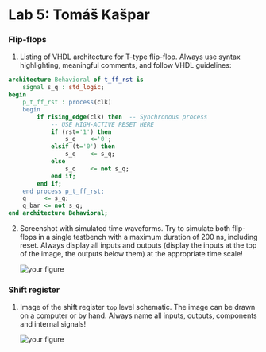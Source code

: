 # Lab 5: Tomáš Kašpar

### Flip-flops

1. Listing of VHDL architecture for T-type flip-flop. Always use syntax highlighting, meaningful comments, and follow VHDL guidelines:

```vhdl
architecture Behavioral of t_ff_rst is
    signal s_q : std_logic;
begin
    p_t_ff_rst : process(clk)
    begin
        if rising_edge(clk) then  -- Synchronous process
            -- USE HIGH-ACTIVE RESET HERE
            if (rst='1') then
                s_q    <='0';
            elsif (t='0') then
                s_q    <= s_q;
            else
                s_q    <= not s_q;                
            end if;
        end if;
    end process p_t_ff_rst;
    q     <= s_q;
    q_bar <= not s_q;
end architecture Behavioral;
```

2. Screenshot with simulated time waveforms. Try to simulate both flip-flops in a single testbench with a maximum duration of 200 ns, including reset. Always display all inputs and outputs (display the inputs at the top of the image, the outputs below them) at the appropriate time scale!

   ![your figure]()

### Shift register

1. Image of the shift register `top` level schematic. The image can be drawn on a computer or by hand. Always name all inputs, outputs, components and internal signals!

   ![your figure]()
